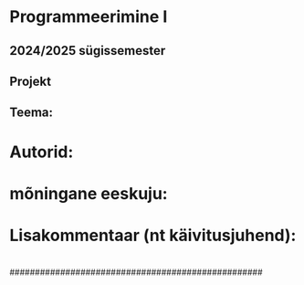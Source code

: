 # Programmeerimine I
## 2024/2025 sügissemester

## Projekt
## Teema:
#

# Autorid:
#
# mõningane eeskuju:
#
# Lisakommentaar (nt käivitusjuhend):
#
##################################################